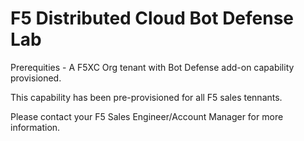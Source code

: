 # F5 Distributed Cloud Bot Defense Lab 

Prerequities - A F5XC Org tenant with Bot Defense add-on capability provisioned.

This capability has been pre-provisioned for all F5 sales tennants.

Please contact your F5 Sales Engineer/Account Manager for more information.
